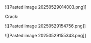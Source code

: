 ![[Pasted image 20250529014003.png]]

Crack:

![[Pasted image 20250529154756.png]]


![[Pasted image 20250529155343.png]]